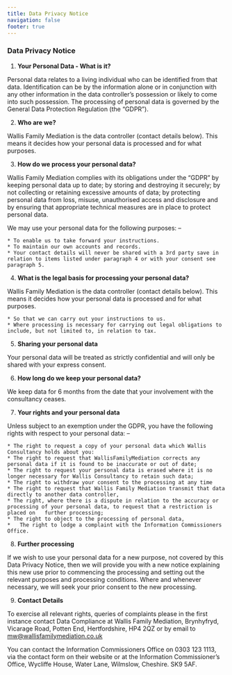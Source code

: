 ```yaml
---
title: Data Privacy Notice
navigation: false
footer: true
---
```


### Data Privacy Notice

1. **Your Personal Data - What is it?**

Personal data relates to a living individual who can be identified from that data. Identification can be by the information alone or in conjunction with any other information in the data controller’s possession or likely to come into such possession. The processing of personal data is governed by the General Data Protection Regulation (the “GDPR”).

2. **Who are we?**

Wallis Family Mediation is the data controller (contact details below). This means it decides how your personal data is processed and for what purposes.

3. **How do we process your personal data?**

Wallis Family Mediation complies with its obligations under the “GDPR” by keeping personal data up to date; by storing and destroying it securely; by not collecting or retaining excessive amounts of data; by protecting personal data from loss, misuse, unauthorised access and disclosure and by ensuring that appropriate technical measures are in place to protect personal data.

We may use your personal data for the following purposes: –

```
* To enable us to take forward your instructions.
* To maintain our own accounts and records.
* Your contact details will never be shared with a 3rd party save in relation to items listed under paragraph 4 or with your consent see paragraph 5.
```

4. **What is the legal basis for processing your personal data?**

Wallis Family Mediation is the data controller (contact details below). This means it decides how your personal data is processed and for what purposes.

```
* So that we can carry out your instructions to us.
* Where processing is necessary for carrying out legal obligations to include, but not limited to, in relation to tax.
```

5. **Sharing your personal data**

Your personal data will be treated as strictly confidential and will only be shared with your express consent.

6. **How long do we keep your personal data?**

We keep data for 6 months from the date that your involvement with the consultancy ceases.

7. **Your rights and your personal data**

Unless subject to an exemption under the GDPR, you have the following rights with respect to your personal data: –

```
* The right to request a copy of your personal data which Wallis Consultancy holds about you:
* The right to request that WallisFamilyMediation corrects any personal data if it is found to be inaccurate or out of date;
* The right to request your personal data is erased where it is no longer necessary for Wallis Consultancy to retain such data;
* The right to withdraw your consent to the processing at any time
* The right to request that Wallis Family Mediation transmit that data directly to another data controller,
* The right, where there is a dispute in relation to the accuracy or processing of your personal data, to request that a restriction is placed on   further processing;
* The right to object to the processing of personal data,
*   The right to lodge a complaint with the Information Commissioners Office.
```

8. **Further processing**

If we wish to use your personal data for a new purpose, not covered by this Data Privacy Notice, then we will provide you with a new notice explaining this new use prior to commencing the processing and setting out the relevant purposes and processing conditions. Where and whenever necessary, we will seek your prior consent to the new processing.

9. **Contact Details**

To exercise all relevant rights, queries of complaints please in the first instance contact Data Compliance at Wallis Family Mediation, Brynhyfryd, Vicarage Road, Potten End, Hertfordshire, HP4 2QZ or by email to mw@wallisfamilymediation.co.uk

You can contact the Information Commissioners Office on 0303 123 1113, via the contact form on their website or at the Information Commissioner’s Office, Wycliffe House, Water Lane, Wilmslow, Cheshire. SK9 5AF.
